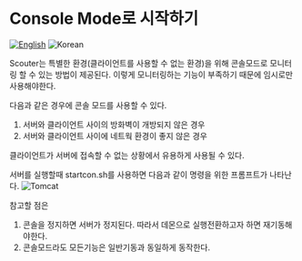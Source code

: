 # Console Mode로 시작하기
[![English](https://img.shields.io/badge/language-English-orange.svg)](Console-Mode-Running_kr.md) ![Korean](https://img.shields.io/badge/language-Korean-blue.svg)

Scouter는 특별한 환경(클라이언트를 사용할 수 없는 환경)을 위해
콘솔모드로 모니터링 할 수 있는 방법이 제공된다. 이렇게 모니터링하는 기능이 부족하기 때문에 
임시로만 사용해야한다.

다음과 같은 경우에 콘솔 모드를 사용할 수 있다.

1. 서버와 클라이언트 사이의 방화벽이 개방되지 않은 경우
2. 서버와 클라이언트 사이에 네트웍 환경이 좋지 않은 경우

클라이언트가 서버에 접속할 수 없는 상황에서 유용하게 사용될 수 있다.

서버를 실행할때 startcon.sh를 사용하면 다음과 같이 명령을 위한 프롬프트가 나타난다. 
![Tomcat](../img/server/scouter_console.png)  


참고할 점은

1. 콘솔을 정지하면 서버가 정지된다. 따라서 데몬으로 실행전환하고자 하면 재기동해야한다.
2. 콘솔모드라도 모든기능은 일반기동과 동일하게 동작한다. 

